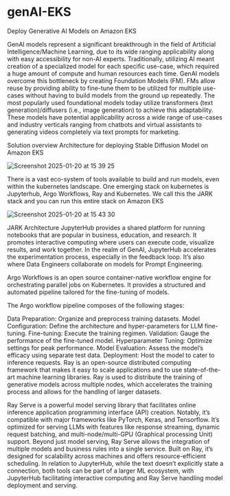 # genAI-EKS
Deploy Generative AI Models on Amazon EKS

GenAI models represent a significant breakthrough in the field of Artificial Intelligence/Machine Learning, due to its wide ranging applicability along with easy accessibility for non-AI experts. Traditionally, utilizing AI meant creation of a specialized model for each specific use-case, which required a huge amount of compute and human resources each time. GenAI models overcome this bottleneck by creating Foundation Models (FM). FMs allow reuse by providing ability to fine-tune them to be utilized for multiple use-cases without having to build models from the ground up repeatedly. The most popularly used foundational models today utilize transformers (text generation)/diffusers (i.e., image generation) to achieve this adaptability. These models have potential applicability across a wide range of use-cases and industry verticals ranging from chatbots and virtual assistants to generating videos completely via text prompts for marketing.

Solution overview
Architecture for deploying Stable Diffusion Model on Amazon EKS

![Screenshot 2025-01-20 at 15 39 25](https://github.com/user-attachments/assets/e2eefe22-0e41-4925-b22c-b58cd878cf6f)

There is a vast eco-system of tools available to build and run models, even within the kubernetes landscape. One emerging stack on kubernetes is Jupyterhub, Argo Workflows, Ray and Kubernetes. We call this the JARK stack and you can run this entire stack on Amazon EKS

![Screenshot 2025-01-20 at 15 43 30](https://github.com/user-attachments/assets/534002cc-43ae-45c9-9220-5079a6bb16b5)

JARK Architecture
JupyterHub provides a shared platform for running notebooks that are popular in business, education, and research. It promotes interactive computing where users can execute code, visualize results, and work together. In the realm of GenAI, JupyterHub accelerates the experimentation process, especially in the feedback loop. It’s also where Data Engineers collaborate on models for Prompt Engineering.

Argo Workflows  is an open source container-native workflow engine for orchestrating parallel jobs on Kubernetes. It provides a structured and automated pipeline tailored for the fine-tuning of models.

The Argo workflow pipeline composes of the following stages:

Data Preparation: Organize and preprocess training datasets.
Model Configuration: Define the architecture and hyper-parameters for LLM fine-tuning.
Fine-tuning: Execute the training regimen.
Validation: Gauge the performance of the fine-tuned model.
Hyperparameter Tuning: Optimize settings for peak performance.
Model Evaluation: Assess the model’s efficacy using separate test data.
Deployment: Host the model to cater to inference requests.
Ray is an open-source distributed computing framework that makes it easy to scale applications and to use state-of-the-art machine learning libraries. Ray is used to distribute the training of generative models across multiple nodes, which accelerates the training process and allows for the handling of larger datasets.

Ray Serve is a powerful model serving library that facilitates online inference application programming interface (API) creation. Notably, it’s compatible with major frameworks like PyTorch, Keras, and Tensorflow. It’s optimized for serving LLMs with features like response streaming, dynamic request batching, and multi-node/multi-GPU (Graphical processing Unit) support. Beyond just model serving, Ray Serve allows the integration of multiple models and business rules into a single service. Built on Ray, it’s designed for scalability across machines and offers resource-efficient scheduling. In relation to JupyterHub, while the text doesn’t explicitly state a connection, both tools can be part of a larger ML ecosystem, with JupyterHub facilitating interactive computing and Ray Serve handling model deployment and serving.

